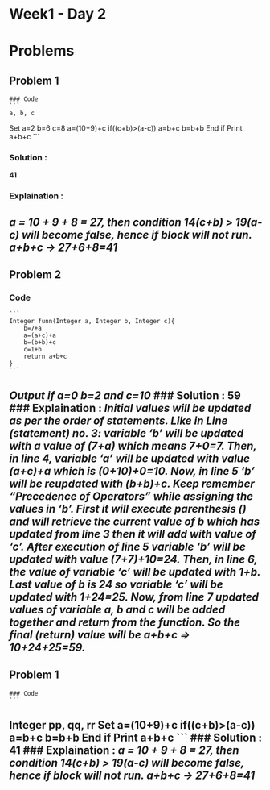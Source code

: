 # Week1 - Day 2

# Problems
## Problem 1
    ### Code
    ```
    a, b, c
   Set a=2 b=6 c=8
   a=(10+9)+c
   if((c+b)>(a-c))
        a=b+c
        b=b+b
    End if
    Print a+b+c
    ```
### Solution : 
**41**
### Explaination :
*a = 10 + 9 + 8 = 27, then condition 14(c+b) > 19(a-c) will become false, hence if block will not run.
a+b+c -> 27+6+8=41*
---

## Problem 2
### Code
    ```
    Integer funn(Integer a, Integer b, Integer c){
        b=7+a
        a=(a+c)+a
        b=(b+b)+c
        c=1+b
        return a+b+c
    }
    ```
*Output if a=0 b=2 and c=10*
    ### Solution : 
    **59**
    ### Explaination :
    *Initial values will be updated as per the order of statements. Like in Line (statement) no. 3: variable ‘b’
will be updated with a value of (7+a) which means 7+0=7. Then, in line 4, variable ‘a’ will be updated with value
(a+c)+a which is (0+10)+0=10. Now, in line 5 ‘b’ will be reupdated with (b+b)+c. Keep remember “Precedence of
Operators” while assigning the values in ‘b’. First it will execute parenthesis () and will retrieve the current value of b
which has updated from line 3 then it will add with value of ‘c’. After execution of line 5 variable ‘b’ will be updated
with value (7+7)+10=24. Then, in line 6, the value of variable ‘c’ will be updated with 1+b. Last value of b is 24 so
variable ‘c’ will be updated with 1+24=25. Now, from line 7 updated values of variable a, b and c will be added
together and return from the function. So the final (return) value will be a+b+c => 10+24+25=59.*
---

## Problem 1
    ### Code
    ```
   Integer pp, qq, rr
   Set 
   a=(10+9)+c
   if((c+b)>(a-c))
        a=b+c
        b=b+b
    End if
    Print a+b+c
    ```
    ### Solution : 
    **41**
    ### Explaination :
    *a = 10 + 9 + 8 = 27, then condition 14(c+b) > 19(a-c) will become false, hence if block will not run.
    a+b+c -> 27+6+8=41*
---